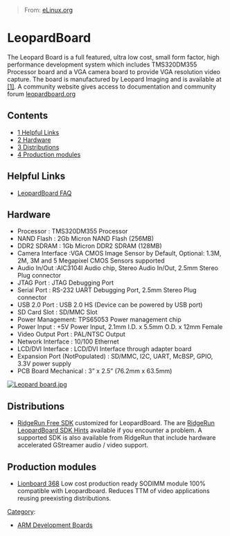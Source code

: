 > From: [eLinux.org](http://eLinux.org/LeopardBoard "http://eLinux.org/LeopardBoard")


# LeopardBoard



The Leopard Board is a full featured, ultra low cost, small form factor,
high performance development system which includes TMS320DM355 Processor
board and a VGA camera board to provide VGA resolution video capture.
The board is manufactured by Leopard Imaging and is available at
[[1]](http://shop.leopardimaging.com/category.sc?categoryId=7). A
community website gives access to documentation and community forum
[leopardboard.org](http://www.leopardboard.org)

## Contents

-   [1 Helpful Links](#helpful-links)
-   [2 Hardware](#hardware)
-   [3 Distributions](#distributions)
-   [4 Production modules](#production-modules)

## Helpful Links

-   [LeopardBoard FAQ](http://eLinux.org/LeopardBoard_FAQ "LeopardBoard FAQ")

## Hardware

-   Processor : TMS320DM355 Processor
-   NAND Flash : 2Gb Micron NAND Flash (256MB)
-   DDR2 SDRAM : 1Gb Micron DDR2 SDRAM (128MB)
-   Camera Interface :VGA CMOS Image Sensor by Default, Optional: 1.3M,
    2M, 3M and 5 Megapixel CMOS Sensors supported
-   Audio In/Out :AIC3104I Audio chip, Stereo Audio In/Out, 2.5mm Stereo
    Plug connector
-   JTAG Port : JTAG Debugging Port
-   Serial Port : RS-232 UART Debugging Port, 2.5mm Stereo Plug
    connector
-   USB 2.0 Port : USB 2.0 HS (Device can be powered by USB port)
-   SD Card Slot : SD/MMC Slot
-   Power Management: TPS65053 Power management chip
-   Power Input : +5V Power Input, 2.1mm I.D. x 5.5mm O.D. x 12mm Female
-   Video Output Port : PAL/NTSC Output
-   Network Interface : 10/100 Ethernet
-   LCD/DVI Interface : LCD/DVI Interface through adapter board
-   Expansion Port (NotPopulated) : SD/MMC, I2C, UART, McBSP, GPIO, 3.3V
    power supply
-   PCB Board Mechanical : 3” x 2.5” (76.2mm x 63.5mm)

[![Leopard
board.jpg](http://eLinux.org/images/thumb/e/ea/Leopard_board.jpg/500px-Leopard_board.jpg)](http://eLinux.org/File:Leopard_board.jpg)

## Distributions

-   [RidgeRun Free SDK](http://www.ridgerun.com/downloadcenter.shtml)
    customized for LeopardBoard. The are [RidgeRun LeopardBoard SDK
    Hints](http://eLinux.org/RidgeRun_LeopardBoard_SDK_Hints "RidgeRun LeopardBoard SDK Hints")
    available if you encounter a problem. A supported SDK is also
    available from RidgeRun that include hardware accelerated GStreamer
    audio / video support.

## Production modules

-   [Lionboard 368](http://www.lionboard.org) Low cost production ready
    SODIMM module 100% compatible with Leopardboard. Reduces TTM of
    video applications reusing preexisting distributions.


[Category](http://eLinux.org/Special:Categories "Special:Categories"):

-   [ARM Development
    Boards](http://eLinux.org/Category:ARM_Development_Boards "Category:ARM Development Boards")

